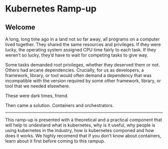 # Kubernetes Ramp-up

## Welcome

A long, long time ago in a land not so far away, all programs on a computer lived together. They shared the same resources and privileges. If they were lucky, the operating system assigned CPU time fairly to each task. If they weren’t so lucky, they’d have to wait for competing tasks to give way.

Some tasks demanded root privileges, whether they deserved them or not. Others had arcane dependencies. Crucially, for us as developers, a framework, library, or tool would often demand a dependency that was incompatible with the version required by some other framework, library, or tool that we needed elsewhere.

These were dark times, friend.

Then came a solution. Containers and orchestrators.

---
This ramp-up is presented with a theoretical and a practical component that will help to undestand what is kubernetes, why is it useful, why people is using kubernetes in the industry, how is kubernetes componed and how does it works. We highly recomend that if you don't know about containers, learn about it first before coming to this rampup.
